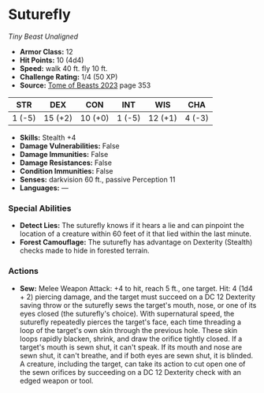 # Suturefly

*Tiny* *Beast* *Unaligned*

- **Armor Class:** 12
- **Hit Points:** 10 (4d4)
- **Speed:** walk 40 ft. fly 10 ft.
- **Challenge Rating:** 1/4 (50 XP)
- **Source:** [Tome of Beasts 2023](https://koboldpress.com/kpstore/product/tome-of-beasts-1-2023-edition/) page 353

| STR | DEX | CON | INT | WIS | CHA |
| --- | --- | --- | --- | --- | --- |
| 1 (-5) | 15 (+2) | 10 (+0) | 1 (-5) | 12 (+1) | 4 (-3) |

- **Skills:** Stealth +4
- **Damage Vulnerabilities:** False
- **Damage Immunities:** False
- **Damage Resistances:** False
- **Condition Immunities:** False
- **Senses:** darkvision 60 ft., passive Perception 11
- **Languages:** —

### Special Abilities

- **Detect Lies:** The suturefly knows if it hears a lie and can pinpoint the location of a creature within 60 feet of it that lied within the last minute.
- **Forest Camouflage:** The suturefly has advantage on Dexterity (Stealth) checks made to hide in forested terrain.

### Actions

- **Sew:** Melee Weapon Attack: +4 to hit, reach 5 ft., one target. Hit: 4 (1d4 + 2) piercing damage, and the target must succeed on a DC 12 Dexterity saving throw or the suturefly sews the target's mouth, nose, or one of its eyes closed (the suturefly's choice). With supernatural speed, the suturefly repeatedly pierces the target's face, each time threading a loop of the target's own skin through the previous hole. These skin loops rapidly blacken, shrink, and draw the orifice tightly closed. If a target's mouth is sewn shut, it can't speak. If its mouth and nose are sewn shut, it can't breathe, and if both eyes are sewn shut, it is blinded. A creature, including the target, can take its action to cut open one of the sewn orifices by succeeding on a DC 12 Dexterity check with an edged weapon or tool.

